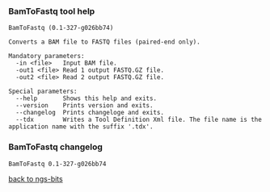 ### BamToFastq tool help
	BamToFastq (0.1-327-g026bb74)
	
	Converts a BAM file to FASTQ files (paired-end only).
	
	Mandatory parameters:
	  -in <file>   Input BAM file.
	  -out1 <file> Read 1 output FASTQ.GZ file.
	  -out2 <file> Read 2 output FASTQ.GZ file.
	
	Special parameters:
	  --help       Shows this help and exits.
	  --version    Prints version and exits.
	  --changelog  Prints changeloge and exits.
	  --tdx        Writes a Tool Definition Xml file. The file name is the application name with the suffix '.tdx'.
	
### BamToFastq changelog
	BamToFastq 0.1-327-g026bb74
	
[back to ngs-bits](https://github.com/marc-sturm/ngs-bits)